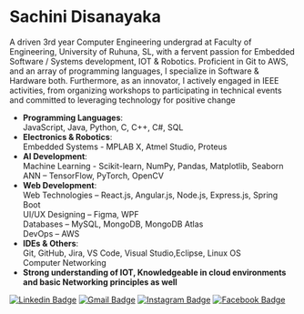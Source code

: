 # Sachini Disanayaka

A driven 3rd year Computer Engineering undergrad at Faculty of Engineering, University of Ruhuna, SL, with a fervent passion for Embedded Software / Systems development, IOT & Robotics. Proficient in Git to AWS, and an array of programming languages, I specialize in Software & Hardware both. Furthermore, as an innovator, I actively engaged in IEEE activities, from organizing workshops to participating in technical events and committed to leveraging technology for positive change

- **Programming Languages**:
  <br> JavaScript, Java, Python, C, C++, C#, SQL
- **Electronics & Robotics**:
  <br> Embedded Systems - MPLAB X, Atmel Studio, Proteus
- **AI Development**:
  <br> Machine Learning - Scikit-learn, NumPy, Pandas, Matplotlib, Seaborn
  <br> ANN – TensorFlow, PyTorch, OpenCV
- **Web Development**:
  <br> Web Technologies – React.js, Angular.js, Node.js, Express.js, Spring Boot
  <br> UI/UX Designing – Figma, WPF
  <br> Databases – MySQL, MongoDB, MongoDB Atlas
  <br> DevOps – AWS
- **IDEs & Others**:
  <br> Git, GitHub, Jira, VS Code, Visual Studio,Eclipse, Linux OS
  <br> Computer Networking 
- **Strong understanding of IOT, Knowledgeable in cloud environments and basic Networking principles as well**


[![Linkedin Badge](https://img.shields.io/badge/-Sachini_Disanayaka-0077B5?style=flat-square&logo=Linkedin&logoColor=white&lik=https://www.linkedin.com/in/sachidisanayaka/)](https://www.linkedin.com/in/sachidisanayaka/)
[![Gmail Badge](https://img.shields.io/badge/-sachinipubu934@gmail.com-c71610?style=flat-square&logo=Gmail&logoColor=white&link=mailto:sachinipubu934@gmail.com)](mailto:sachinipubu934@gmail.com)
[![Instagram Badge](https://img.shields.io/badge/-_sachi_d99_-FF3B92?style=flat-square&logo=Instagram&logoColor=white&link=https://www.instagram.com/sachi_d99/_/)](https://www.instagram.com/sachi_d99/)
[![Facebook Badge](https://img.shields.io/badge/-Sachini%20Disanayaka-1877F2?style=flat-square&logo=Facebook&logoColor=white&link=https://www.facebook.com/sachini.dissanayaka.92/)](https://www.facebook.com/sachini.dissanayaka.92/)



